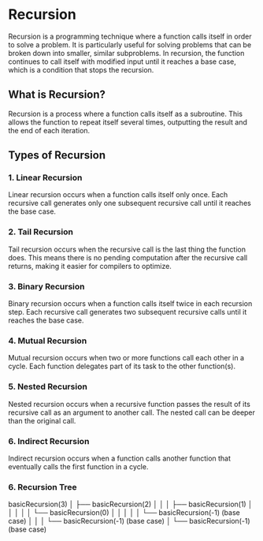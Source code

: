 # Recursion

Recursion is a programming technique where a function calls itself in order to solve a problem. It is particularly useful for solving problems that can be broken down into smaller, similar subproblems. In recursion, the function continues to call itself with modified input until it reaches a base case, which is a condition that stops the recursion.

## What is Recursion?

Recursion is a process where a function calls itself as a subroutine. This allows the function to repeat itself several times, outputting the result and the end of each iteration.

## Types of Recursion

### 1. Linear Recursion

Linear recursion occurs when a function calls itself only once. Each recursive call generates only one subsequent recursive call until it reaches the base case.

### 2. Tail Recursion

Tail recursion occurs when the recursive call is the last thing the function does. This means there is no pending computation after the recursive call returns, making it easier for compilers to optimize.

### 3. Binary Recursion

Binary recursion occurs when a function calls itself twice in each recursion step. Each recursive call generates two subsequent recursive calls until it reaches the base case.

### 4. Mutual Recursion

Mutual recursion occurs when two or more functions call each other in a cycle. Each function delegates part of its task to the other function(s).

### 5. Nested Recursion

Nested recursion occurs when a recursive function passes the result of its recursive call as an argument to another call. The nested call can be deeper than the original call.

### 6. Indirect Recursion

Indirect recursion occurs when a function calls another function that eventually calls the first function in a cycle.

### 6. Recursion Tree

basicRecursion(3)
│
├── basicRecursion(2)
│ │
│ ├── basicRecursion(1)
│ │ │
│ │ └── basicRecursion(0)
│ │ │
│ │ └── basicRecursion(-1) (base case)
│ │
│ └── basicRecursion(-1) (base case)
│
└── basicRecursion(-1) (base case)
